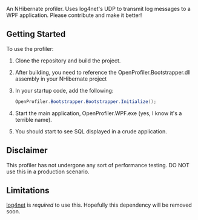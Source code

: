 An NHibernate profiler. Uses log4net's UDP to transmit log messages to a WPF application. Please contribute and make it better!

## Getting Started

To use the profiler:

1. Clone the repository and build the project. 
2. After building, you need to reference the OpenProfiler.Bootstrapper.dll assembly in your NHibernate project
3. In your startup code, add the following:

    ```csharp
    OpenProfiler.Bootstrapper.Bootstrapper.Initialize();
    ```
4. Start the main application, OpenProfiler.WPF.exe (yes, I know it's a terrible name).
5. You should start to see SQL displayed in a crude application.

## Disclaimer

This profiler has not undergone any sort of performance testing. DO NOT use this in a production scenario.

## Limitations

[log4net](http://logging.apache.org/log4net/) is *required* to use this. Hopefully this dependency will be removed soon.